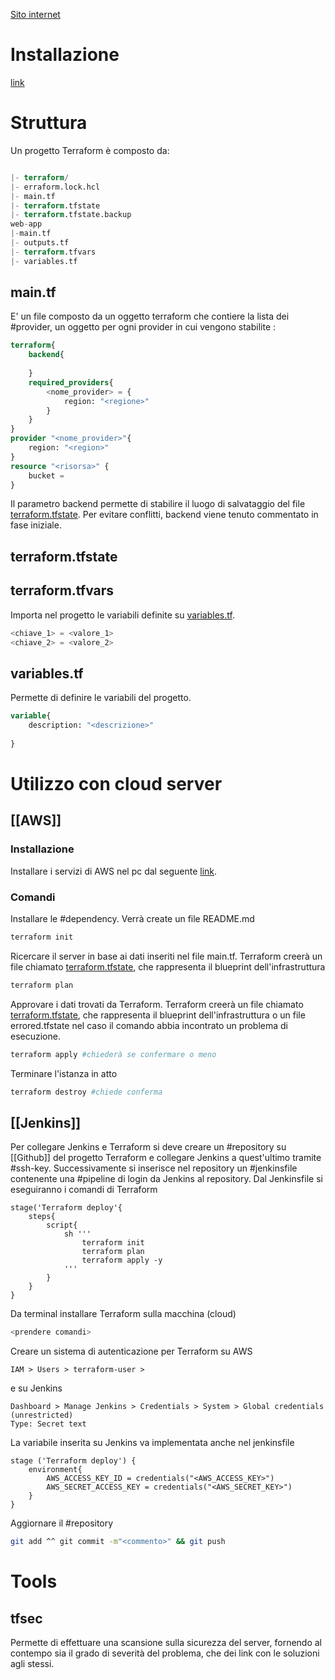 [Sito internet](https://www.terraform.io/)
# Installazione
[link](https://developer.hashicorp.com/terraform/tutorials/aws-get-started/install-cli)

# Struttura
Un progetto Terraform è composto da:
```Terraform

|- terraform/
|- erraform.lock.hcl
|- main.tf
|- terraform.tfstate
|- terraform.tfstate.backup
web-app
|-main.tf
|- outputs.tf
|- terraform.tfvars
|- variables.tf
```
## main.tf
E' un file composto da un oggetto terraform che contiere la lista dei #provider, un oggetto per ogni provider in cui vengono stabilite :
```main.tf
terraform{
	backend{
		
	}
	required_providers{
		<nome_provider> = {
			region: "<regione>"
		}
	}
}
provider "<nome_provider>"{
	region: "<region>"
}
resource "<risorsa>" {
	bucket = 
}
```
Il parametro backend permette di stabilire il luogo di salvataggio del file [terraform.tfstate](#terraform.tfstate). Per evitare conflitti, backend viene tenuto commentato in fase iniziale.
## terraform.tfstate

## terraform.tfvars
Importa nel progetto le variabili definite su [variables.tf](#variables.tf).
```terraform.tfvars
<chiave_1> = <valore_1>
<chiave_2> = <valore_2>
```
## variables.tf
Permette di definire le variabili del progetto.
```variables.tf
variable{
	description: "<descrizione>"
	
}
```
# Utilizzo con cloud server
## [[AWS]]
### Installazione
Installare i servizi di AWS nel pc dal seguente [link](https://docs.aws.amazon.com/cli/latest/userguide/getting-started-install.html).

### Comandi
Installare le #dependency. Verrà create un file README.md
```sh
terraform init
```
Ricercare il server in base ai dati inseriti nel file main.tf. Terraform creerà un file chiamato [terraform.tfstate](#terraform.tfstate), che rappresenta il blueprint dell'infrastruttura
```sh
terraform plan
```
Approvare i dati trovati da Terraform. Terraform creerà un file chiamato [terraform.tfstate](#terraform.tfstate), che rappresenta il blueprint dell'infrastruttura o un file errored.tfstate nel caso il comando abbia incontrato un problema di esecuzione.
```sh
terraform apply #chiederà se confermare o meno
```
Terminare l'istanza in atto
```sh
terraform destroy #chiede conferma
```

## [[Jenkins]]
Per collegare Jenkins e Terraform si deve creare un #repository su [[Github]] del progetto Terraform e collegare Jenkins a quest'ultimo tramite #ssh-key.
Successivamente si inserisce nel repository un #jenkinsfile contenente una #pipeline di login da Jenkins al repository.
Dal Jenkinsfile si eseguiranno i comandi di Terraform
```jenkinsfile
stage('Terraform deploy'{
	steps{
		script{
			sh '''
				terraform init
				terraform plan
				terraform apply -y
			'''
		}
	}
}
```
Da terminal installare Terraform sulla macchina (cloud)
```sh
<prendere comandi>
```
Creare un sistema di autenticazione per Terraform su AWS
```Percorso
IAM > Users > terraform-user > 
```
e su Jenkins
```Percorso
Dashboard > Manage Jenkins > Credentials > System > Global credentials (unrestricted)
Type: Secret text
```
La variabile inserita su Jenkins va implementata anche nel jenkinsfile
```jenkinsfile
stage ('Terraform deploy') {
	environment{
		AWS_ACCESS_KEY_ID = credentials("<AWS_ACCESS_KEY>")
		AWS_SECRET_ACCESS_KEY = credentials("<AWS_SECRET_KEY>")
	}
}
```
Aggiornare il #repository 
```sh
git add ^^ git commit -m"<commento>" && git push
```

# Tools
## tfsec
Permette di effettuare una scansione sulla sicurezza del server, fornendo al contempo sia il grado di severità del problema, che dei link con le soluzioni agli stessi.
